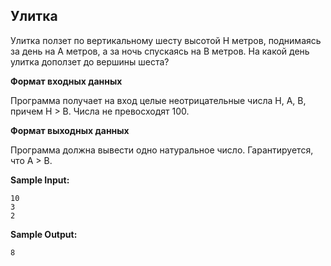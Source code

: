 ## Улитка

Улитка ползет по вертикальному шесту высотой H метров, поднимаясь за день на A метров, а за ночь спускаясь на B метров. На какой день улитка доползет до вершины шеста?

**Формат входных данных**

Программа получает на вход целые неотрицательные числа H, A, B, причем H > B. Числа не превосходят 100.

**Формат выходных данных**

Программа должна вывести одно натуральное число. Гарантируется, что A > B.

**Sample Input:**

```
10
3
2
```


**Sample Output:**

```
8
```


